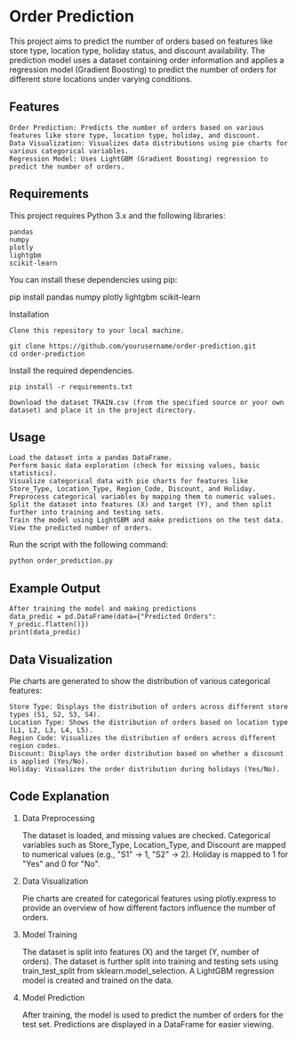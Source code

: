# Order Prediction

This project aims to predict the number of orders based on features like store type, location type, holiday status, and discount availability. The prediction model uses a dataset containing order information and applies a regression model (Gradient Boosting) to predict the number of orders for different store locations under varying conditions.
## Features

    Order Prediction: Predicts the number of orders based on various features like store type, location type, holiday, and discount.
    Data Visualization: Visualizes data distributions using pie charts for various categorical variables.
    Regression Model: Uses LightGBM (Gradient Boosting) regression to predict the number of orders.

## Requirements

This project requires Python 3.x and the following libraries:

    pandas
    numpy
    plotly
    lightgbm
    scikit-learn

You can install these dependencies using pip:

pip install pandas numpy plotly lightgbm scikit-learn

Installation

    Clone this repository to your local machine.

    git clone https://github.com/yourusername/order-prediction.git
    cd order-prediction

Install the required dependencies.

    pip install -r requirements.txt

    Download the dataset TRAIN.csv (from the specified source or your own dataset) and place it in the project directory.

## Usage

    Load the dataset into a pandas DataFrame.
    Perform basic data exploration (check for missing values, basic statistics).
    Visualize categorical data with pie charts for features like Store_Type, Location_Type, Region_Code, Discount, and Holiday.
    Preprocess categorical variables by mapping them to numeric values.
    Split the dataset into features (X) and target (Y), and then split further into training and testing sets.
    Train the model using LightGBM and make predictions on the test data.
    View the predicted number of orders.

Run the script with the following command:

    python order_prediction.py

## Example Output

    After training the model and making predictions
    data_predic = pd.DataFrame(data={"Predicted Orders": Y_predic.flatten()})
    print(data_predic)

## Data Visualization

Pie charts are generated to show the distribution of various categorical features:

    Store Type: Displays the distribution of orders across different store types (S1, S2, S3, S4).
    Location Type: Shows the distribution of orders based on location type (L1, L2, L3, L4, L5).
    Region Code: Visualizes the distribution of orders across different region codes.
    Discount: Displays the order distribution based on whether a discount is applied (Yes/No).
    Holiday: Visualizes the order distribution during holidays (Yes/No).

## Code Explanation
1. Data Preprocessing

    The dataset is loaded, and missing values are checked.
    Categorical variables such as Store_Type, Location_Type, and Discount are mapped to numerical values (e.g., "S1" -> 1, "S2" -> 2).
    Holiday is mapped to 1 for "Yes" and 0 for "No".

2. Data Visualization

    Pie charts are created for categorical features using plotly.express to provide an overview of how different factors influence the number of orders.

3. Model Training

    The dataset is split into features (X) and the target (Y, number of orders).
    The dataset is further split into training and testing sets using train_test_split from sklearn.model_selection.
    A LightGBM regression model is created and trained on the data.

4. Model Prediction

    After training, the model is used to predict the number of orders for the test set.
    Predictions are displayed in a DataFrame for easier viewing.

